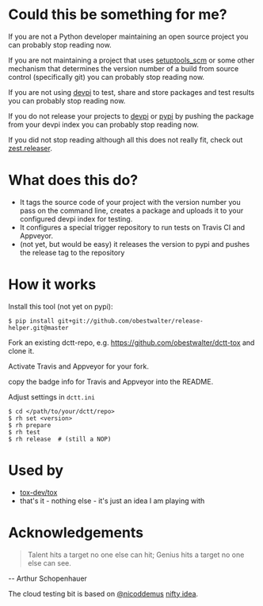 # Could this be something for me?

If you are not a Python developer maintaining an open source project you can probably stop reading now.

If you are not maintaining a project that uses [setuptools_scm](https://pypi.python.org/pypi/setuptools_scm) or some other mechanism that determines the version number of a build from source control (specifically git) you can probably stop reading now.

If you are not using [devpi](http://doc.devpi.net) to test, share and store packages and test results you can probably stop reading now.

If you do not release your projects to [devpi](http://doc.devpi.net) or [pypi](https://pypi.org/) by pushing the package from your devpi index you can probably stop reading now.

If you did not stop reading although all this does not really fit, check out [zest.releaser](https://pypi.python.org/pypi/zest.releaser).

# What does this do?

* It tags the source code of your project with the version number you pass on the command line, creates a package and uploads it to your configured devpi index for testing.
* It configures a special trigger repository to run tests on Travis CI and Appveyor.
* (not yet, but would be easy) it releases the version to pypi and pushes the release tag to the repository

# How it works

Install this tool (not yet on pypi):

    $ pip install git+git://github.com/obestwalter/release-helper.git@master 

Fork an existing dctt-repo, e.g. https://github.com/obestwalter/dctt-tox and clone it.

Activate Travis and Appveyor for your fork.

copy the badge info for Travis and Appveyor into the README.

Adjust settings in `dctt.ini`

    $ cd </path/to/your/dctt/repo>
    $ rh set <version>
    $ rh prepare
    $ rh test
    $ rh release  # (still a NOP)

# Used by

* [tox-dev/tox](https://github.com/tox-dev/tox)
* that's it - nothing else - it's just an idea I am playing with

# Acknowledgements

> Talent hits a target no one else can hit; Genius hits a target no one else can see.

-- Arthur Schopenhauer

The cloud testing bit is based on [@nicoddemus](https://github.com/nicoddemus) [nifty idea](https://github.com/nicoddemus/devpi-cloud-tester).
